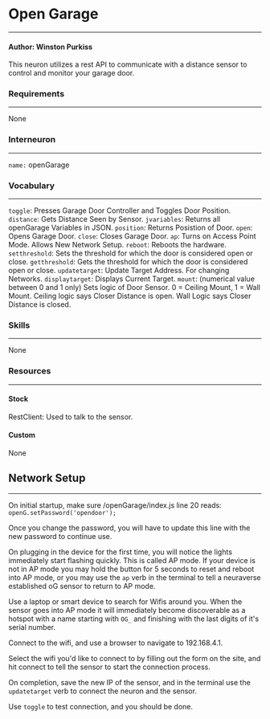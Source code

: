 [meta]: # (
	name: openGarage
	description: neuron designed to talk to the standard openGarage Sensor.
)

# Open Garage
___
#### Author: Winston Purkiss

This neuron utilizes a rest API to communicate with a distance sensor to control and monitor your garage door.

### Requirements
___
None

### Interneuron
___
`name:` openGarage

### Vocabulary
___
`toggle`: Presses Garage Door Controller and Toggles Door Position.
`distance`: Gets Distance Seen by Sensor.
`jvariables`: Returns all openGarage Variables in JSON.
`position`: Returns Posistion of Door.
`open`: Opens Garage Door.
`close`: Closes Garage Door.
`ap`: Turns on Access Point Mode. Allows New Network Setup.
`reboot`: Reboots the hardware.
`setthreshold`: Sets the threshold for which the door is considered open or close.
`getthreshold`: Gets the threshold for which the door is considered open or close.
`updatetarget`: Update Target Address. For changing Networks.
`displaytarget`: Displays Current Target.
`mount`: (numerical value between 0 and 1 only) Sets logic of Door Sensor. 0 = Ceiling Mount, 1 = Wall Mount. Ceiling logic says Closer Distance is open. Wall Logic says Closer Distance is closed.

### Skills
___
None

### Resources
___
#### Stock
RestClient: Used to talk to the sensor.

#### Custom
None


## Network Setup
___

On initial startup, make sure /openGarage/index.js line 20 reads: 
`openG.setPassword('opendoor');`

Once you change the password, you will have to update this line with the new password to continue use.

On plugging in the device for the first time, you will notice the lights immediately start flashing quickly. This is called AP mode. If your device is not in AP mode you may hold the button for 5 seconds to reset and reboot into AP mode, or you may use the `ap` verb in the terminal to tell a neuraverse established oG sensor to return to AP mode. 

Use a laptop or smart device to search for Wifis around you. When the sensor goes into AP mode it will immediately become discoverable as a hotspot with a name starting with `OG_` and finishing with the last digits of it's serial number. 

Connect to the wifi, and use a browser to navigate to 192.168.4.1.

Select the wifi you'd like to connect to by filling out the form on the site, and hit connect to tell the sensor to start the connection process. 

On completion, save the new IP of the sensor, and in the terminal use the `updatetarget` verb to connect the neuron and the sensor. 

Use `toggle` to test connection, and you should be done.
